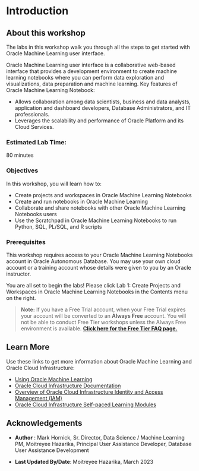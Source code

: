 # Introduction

## About this workshop
The labs in this workshop walk you through all the steps to get started with Oracle Machine Learning user interface.

Oracle Machine Learning user interface is a collaborative web-based interface that provides a development environment to create machine learning notebooks where you can perform data exploration and visualizations, data preparation and machine learning.
Key features of Oracle Machine Learning Notebook:

* Allows collaboration among data scientists, business and data analysts, application and dashboard developers, Database Administrators, and IT professionals.
* Leverages the scalability and performance of Oracle Platform and its Cloud Services.


### Estimated Lab Time:
80 minutes


### Objectives
In this workshop, you will learn how to:

* Create projects and workspaces in Oracle Machine Learning Notebooks
* Create and run notebooks in Oracle Machine Learning
* Collaborate and share notebooks with other Oracle Machine Learning Notebooks users
* Use the Scratchpad in Oracle Machine Learning Notebooks to run Python, SQL, PL/SQL, and R scripts


### Prerequisites

This workshop requires access to your Oracle Machine Learning Notebooks account in Oracle Autonomous Database. You may use your own cloud account or a training account whose details were given to you by an Oracle instructor.

You are all set to begin the labs!
Please click Lab 1: Create Projects and Workspaces in Oracle Machine Learning Notebooks in the Contents menu on the right.

> **Note:** If you have a Free Trial account, when your Free Trial expires your account will be converted to an **Always Free** account. You will not be able to conduct Free Tier workshops unless the Always Free environment is available. **[Click here for the Free Tier FAQ page.](https://www.oracle.com/cloud/free/faq.html)**


## Learn More

Use these links to get more information about Oracle Machine Learning and Oracle Cloud Infrastructure:

* [Using Oracle Machine Learning](https://docs.oracle.com/en/cloud/paas/autonomous-data-warehouse-cloud/omlug/index.html)
* [Oracle Cloud Infrastructure Documentation](https://docs.cloud.oracle.com/iaas/Content/GSG/Reference/gettingstartedwithPaaS.htm)
* [Overview of Oracle Cloud Infrastructure Identity and Access Management (IAM)](https://docs.cloud.oracle.com/en-us/iaas/Content/Identity/Concepts/overview.htm)
* [Oracle Cloud Infrastructure Self-paced Learning Modules](https://www.oracle.com/cloud/iaas/training/foundations.html)


## Acknowledgements
* **Author** : Mark Hornick, Sr. Director, Data Science / Machine Learning PM, Moitreyee Hazarika, Principal User Assistance Developer, Database User Assistance Development

* **Last Updated By/Date**: Moitreyee Hazarika, March 2023

